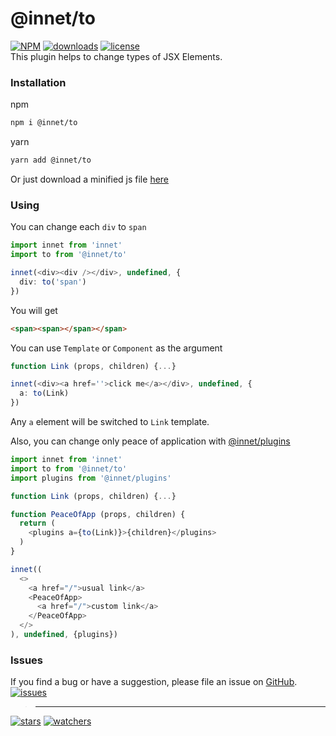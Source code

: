 # @innet/to
[![NPM](https://img.shields.io/npm/v/@innet/to.svg)](https://github.com/d8corp/innet-to/blob/master/CHANGELOG.md)
[![downloads](https://img.shields.io/npm/dm/@innet/to.svg)](https://www.npmjs.com/package/@innet/to)
[![license](https://img.shields.io/npm/l/@innet/to)](https://github.com/d8corp/innet-to/blob/master/LICENSE)  
This plugin helps to change types of JSX Elements.

### Installation
npm
```bash
npm i @innet/to
```
yarn
```bash
yarn add @innet/to
```

Or just download a minified js file
[here](https://github.com/d8corp/innet-to/blob/main/lib/innet-to.min.js)

### Using
You can change each `div` to `span`
```typescript jsx
import innet from 'innet'
import to from '@innet/to'

innet(<div><div /></div>, undefined, {
  div: to('span')
})
```
You will get
```html
<span><span></span></span>
```
You can use `Template` or `Component` as the argument
```typescript jsx
function Link (props, children) {...}

innet(<div><a href=''>click me</a></div>, undefined, {
  a: to(Link)
})
```
Any `a` element will be switched to `Link` template.

Also, you can change only peace of application with [@innet/plugins](https://www.npmjs.com/package/@innet/plugins)
```typescript jsx
import innet from 'innet'
import to from '@innet/to'
import plugins from '@innet/plugins'

function Link (props, children) {...}

function PeaceOfApp (props, children) {
  return (
    <plugins a={to(Link)}>{children}</plugins>
  )
}

innet((
  <>
    <a href="/">usual link</a>
    <PeaceOfApp>
      <a href="/">custom link</a>
    </PeaceOfApp>
  </>
), undefined, {plugins})
```

### Issues
If you find a bug or have a suggestion, please file an issue on [GitHub](https://github.com/d8corp/innet-to/issues).  
[![issues](https://img.shields.io/github/issues-raw/d8corp/innet-to)](https://github.com/d8corp/innet-to/issues)
> ---
[![stars](https://img.shields.io/github/stars/d8corp/innet-to?style=social)](https://github.com/d8corp/innet-to/stargazers)
[![watchers](https://img.shields.io/github/watchers/d8corp/innet-to?style=social)](https://github.com/d8corp/innet-to/watchers)
